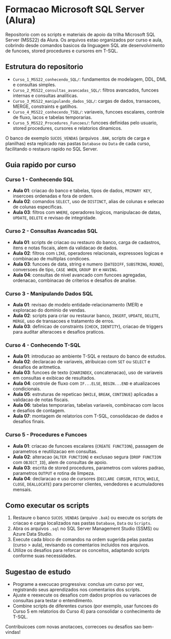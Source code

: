 # Formacao Microsoft SQL Server (Alura)

Repositorio com os scripts e materiais de apoio da trilha Microsoft SQL Server (MSS22) da Alura. Os arquivos estao organizados por curso e aula, cobrindo desde comandos basicos da linguagem SQL ate desenvolvimento de funcoes, stored procedures e cursores em T-SQL.

## Estrutura do repositorio
- `Curso_1_MSS22_conhecendo_SQL/`: fundamentos de modelagem, DDL, DML e consultas simples.
- `Curso_2_MSS22_consultas_avancadas_SQL/`: filtros avancados, funcoes internas e consultas analiticas.
- `Curso_3_MSS22_manipulando_dados_SQL/`: cargas de dados, transacoes, MERGE, constraints e gatilhos.
- `Curso_4_MSS22_conhecendo_TSQL/`: variaveis, funcoes escalares, controle de fluxo, lacos e tabelas temporarias.
- `Curso_5_MSS22_Procedures_Funcoes/`: funcoes definidas pelo usuario, stored procedures, cursores e relatorios dinamicos.

O banco de exemplo `SUCOS_VENDAS` (arquivos `.BAK`, scripts de carga e planilhas) esta replicado nas pastas `Database` ou `Data` de cada curso, facilitando o restauro rapido no SQL Server.

## Guia rapido por curso

### Curso 1 - Conhecendo SQL
- **Aula 01**: criacao do banco e tabelas, tipos de dados, `PRIMARY KEY`, insercoes ordenadas e fora de ordem.
- **Aula 02**: comandos `SELECT`, uso de `DISTINCT`, alias de colunas e selecao de colunas especificas.
- **Aula 03**: filtros com `WHERE`, operadores logicos, manipulacao de datas, `UPDATE`, `DELETE` e revisao de integridade.

### Curso 2 - Consultas Avancadas SQL
- **Aula 01**: scripts de criacao ou restauro do banco, carga de cadastros, itens e notas fiscais, alem da validacao de dados.
- **Aula 02**: filtros com `LIKE`, operadores relacionais, expressoes logicas e combinacao de multiplas condicoes.
- **Aula 03**: funcoes de data, string e numero (`DATEDIFF`, `SUBSTRING`, `ROUND`), conversoes de tipo, `CASE WHEN`, `GROUP BY` e `HAVING`.
- **Aula 04**: consultas de nivel avancado com funcoes agregadas, ordenacao, combinacao de criterios e desafios de analise.

### Curso 3 - Manipulando Dados SQL
- **Aula 01**: revisao de modelo entidade-relacionamento (MER) e exploracao do dominio de vendas.
- **Aula 02**: scripts para criar ou restaurar banco, `INSERT`, `UPDATE`, `DELETE`, `MERGE`, uso de transacoes e tratamento de erros.
- **Aula 03**: definicao de constraints (`CHECK`, `IDENTITY`), criacao de triggers para auditar alteracoes e desafios praticos.

### Curso 4 - Conhecendo T-SQL
- **Aula 01**: introducao ao ambiente T-SQL e restauro do banco de estudos.
- **Aula 02**: declaracao de variaveis, atribuicao com `SET` ou `SELECT` e desafios de aritmetica.
- **Aula 03**: funcoes de texto (`CHARINDEX`, concatenacao), uso de variaveis em consultas e exibicao de resultados.
- **Aula 04**: controle de fluxo com `IF...ELSE`, `BEGIN...END` e atualizacoes condicionais.
- **Aula 05**: estruturas de repeticao (`WHILE`, `BREAK`, `CONTINUE`) aplicadas a validacao de notas fiscais.
- **Aula 06**: tabelas temporarias, tabelas variaveis, combinacao com lacos e desafios de contagem.
- **Aula 07**: montagem de relatorios com T-SQL, consolidacao de dados e desafios finais.

### Curso 5 - Procedures e Funcoes
- **Aula 01**: criacao de funcoes escalares (`CREATE FUNCTION`), passagem de parametros e reutilizacao em consultas.
- **Aula 02**: alteracao (`ALTER FUNCTION`) e exclusao segura (`DROP FUNCTION` com `OBJECT_ID`), alem de consultas de apoio.
- **Aula 03**: escrita de stored procedures, parametros com valores padrao, parametros `OUTPUT` e rotina de limpeza.
- **Aula 04**: declaracao e uso de cursores (`DECLARE CURSOR`, `FETCH`, `WHILE`, `CLOSE`, `DEALLOCATE`) para percorrer clientes, vendedores e acumuladores mensais.

## Como executar os scripts
1. Restaure o banco `SUCOS_VENDAS` (arquivo `.bak`) ou execute os scripts de criacao e carga localizados nas pastas `Database`, `Data` ou `Scripts`.
2. Abra os arquivos `.sql` no SQL Server Management Studio (SSMS) ou Azure Data Studio.
3. Execute cada bloco de comandos na ordem sugerida pelas pastas (curso > aula), revisando os comentarios incluidos nos arquivos.
4. Utilize os desafios para reforcar os conceitos, adaptando scripts conforme suas necessidades.

## Sugestao de estudo
- Programe a execucao progressiva: conclua um curso por vez, registrando seus aprendizados nos comentarios dos scripts.
- Ajuste e reexecute os desafios com dados proprios ou variacoes de consultas para testar o entendimento.
- Combine scripts de diferentes cursos (por exemplo, usar funcoes do Curso 5 em relatorios do Curso 4) para consolidar o conhecimento de T-SQL.

Contribuicoes com novas anotacoes, correcoes ou desafios sao bem-vindas!
